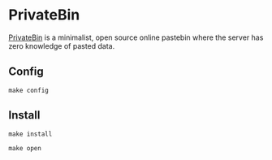# PrivateBin

[PrivateBin](https://github.com/PrivateBin/PrivateBin#readme) is a minimalist,
open source online pastebin where the server has zero knowledge of pasted data.

## Config

`make config`

## Install

`make install`

`make open`


